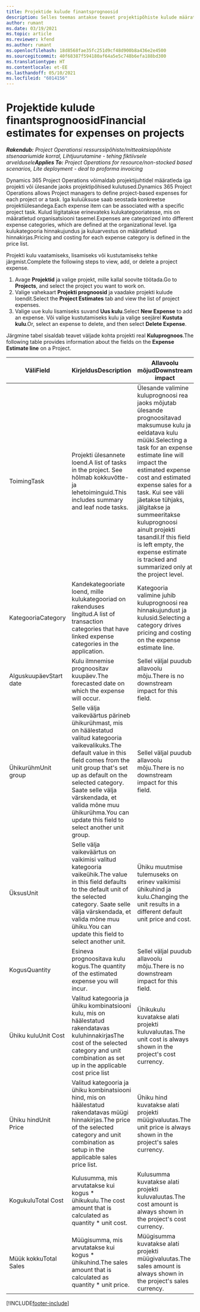 ```yaml
---
title: Projektide kulude finantsprognoosid
description: Selles teemas antakse teavet projektipõhiste kulude määratlemise või prognoosimise kohta.
author: rumant
ms.date: 03/19/2021
ms.topic: article
ms.reviewer: kfend
ms.author: rumant
ms.openlocfilehash: 18d8568fae35fc251d9cf48d900b8a436e2e4500
ms.sourcegitcommit: 40f68387f594180af64a5e5c748b6efa188bd300
ms.translationtype: HT
ms.contentlocale: et-EE
ms.lasthandoff: 05/10/2021
ms.locfileid: "6014156"
---
```

# <a name="financial-estimates-for-expenses-on-projects"></a><span data-ttu-id="08526-103">Projektide kulude finantsprognoosid</span><span class="sxs-lookup"><span data-stu-id="08526-103">Financial estimates for expenses on projects</span></span>
<span data-ttu-id="08526-104">_**Rakendub:** Project Operationsi ressurssipõhiste/mitteaktsiapõhiste stsenaariumide korral,  Lihtjuurutamine - tehing fiktiivsele arveldusele_</span><span class="sxs-lookup"><span data-stu-id="08526-104">_**Applies To:** Project Operations for resource/non-stocked based scenarios, Lite deployment - deal to proforma invoicing_</span></span>

<span data-ttu-id="08526-105">Dynamics 365 Project Operations võimaldab projektijuhtidel määratleda iga projekti või ülesande jaoks projektipõhised kulutused.</span><span class="sxs-lookup"><span data-stu-id="08526-105">Dynamics 365 Project Operations allows Project managers to define project-based expenses for each project or a task.</span></span> <span data-ttu-id="08526-106">Iga kuluüksuse saab seostada konkreetse projektiülesandega.</span><span class="sxs-lookup"><span data-stu-id="08526-106">Each expense item can be associated with a specific project task.</span></span> <span data-ttu-id="08526-107">Kulud liigitatakse erinevateks kulukategooriatesse, mis on määratletud organisatsiooni tasemel.</span><span class="sxs-lookup"><span data-stu-id="08526-107">Expenses are categorized into different expense categories, which are defined at the organizational level.</span></span> <span data-ttu-id="08526-108">Iga kulukategooria hinnakujundus ja kuluarvestus on määratletud hinnakirjas.</span><span class="sxs-lookup"><span data-stu-id="08526-108">Pricing and costing for each expense category is defined in the price list.</span></span> 

<span data-ttu-id="08526-109">Projekti kulu vaatamiseks, lisamiseks või kustutamiseks tehke järgmist.</span><span class="sxs-lookup"><span data-stu-id="08526-109">Complete the following steps to view, add, or delete a project expense.</span></span>

1. <span data-ttu-id="08526-110">Avage **Projektid** ja valige projekt, mille kallal soovite töötada.</span><span class="sxs-lookup"><span data-stu-id="08526-110">Go to **Projects**, and select the project you want to work on.</span></span>
2. <span data-ttu-id="08526-111">Valige vahekaart **Projekti prognoosid** ja vaadake projekti kulude loendit.</span><span class="sxs-lookup"><span data-stu-id="08526-111">Select the **Project Estimates** tab and view the list of project expenses.</span></span>
3. <span data-ttu-id="08526-112">Valige uue kulu lisamiseks suvand **Uus kulu**.</span><span class="sxs-lookup"><span data-stu-id="08526-112">Select **New Expense** to add an expense.</span></span> <span data-ttu-id="08526-113">Või valige kustutamiseks kulu ja valige seejärel **Kustuta kulu**.</span><span class="sxs-lookup"><span data-stu-id="08526-113">Or, select an expense to delete, and then select **Delete Expense**.</span></span>

<span data-ttu-id="08526-114">Järgmine tabel sisaldab teavet väljade kohta projekti real **Kuluprognoos**.</span><span class="sxs-lookup"><span data-stu-id="08526-114">The following table provides information about the fields on the **Expense Estimate line** on a Project.</span></span> 

| <span data-ttu-id="08526-115">**Väli**</span><span class="sxs-lookup"><span data-stu-id="08526-115">**Field**</span></span> | <span data-ttu-id="08526-116">**Kirjeldus**</span><span class="sxs-lookup"><span data-stu-id="08526-116">**Description**</span></span> | <span data-ttu-id="08526-117">**Allavoolu mõjud**</span><span class="sxs-lookup"><span data-stu-id="08526-117">**Downstream impact**</span></span> |
| --- | --- | --- |
| <span data-ttu-id="08526-118">Toiming</span><span class="sxs-lookup"><span data-stu-id="08526-118">Task</span></span> | <span data-ttu-id="08526-119">Projekti ülesannete loend.</span><span class="sxs-lookup"><span data-stu-id="08526-119">A list of tasks in the project.</span></span> <span data-ttu-id="08526-120">See hõlmab kokkuvõtte- ja lehetoiminguid.</span><span class="sxs-lookup"><span data-stu-id="08526-120">This includes summary and leaf node tasks.</span></span> | <span data-ttu-id="08526-121">Ülesande valimine kuluprognoosi rea jaoks mõjutab ülesande prognoositavad maksumuse kulu ja eeldatava kulu müüki.</span><span class="sxs-lookup"><span data-stu-id="08526-121">Selecting a task for an expense estimate line will impact the estimated expense cost and estimated expense sales for a task.</span></span> <span data-ttu-id="08526-122">Kui see väli jäetakse tühjaks, jälgitakse ja summeeritakse kuluprognoosi ainult projekti tasandil.</span><span class="sxs-lookup"><span data-stu-id="08526-122">If this field is left empty, the expense estimate is tracked and summarized only at the project level.</span></span> |
| <span data-ttu-id="08526-123">Kategooria</span><span class="sxs-lookup"><span data-stu-id="08526-123">Category</span></span> | <span data-ttu-id="08526-124">Kandekategooriate loend, mille kulukategooriad on rakenduses lingitud.</span><span class="sxs-lookup"><span data-stu-id="08526-124">A list of transaction categories that have linked expense categories in the application.</span></span> | <span data-ttu-id="08526-125">Kategooria valimine juhib kuluprognoosi rea hinnakujundust ja kulusid.</span><span class="sxs-lookup"><span data-stu-id="08526-125">Selecting a category drives pricing and costing on the expense estimate line.</span></span> |
| <span data-ttu-id="08526-126">Alguskuupäev</span><span class="sxs-lookup"><span data-stu-id="08526-126">Start date</span></span> | <span data-ttu-id="08526-127">Kulu ilmnemise prognoositav kuupäev.</span><span class="sxs-lookup"><span data-stu-id="08526-127">The forecasted date on which the expense will occur.</span></span> | <span data-ttu-id="08526-128">Sellel väljal puudub allavoolu mõju.</span><span class="sxs-lookup"><span data-stu-id="08526-128">There is no downstream impact for this field.</span></span> |
| <span data-ttu-id="08526-129">Ühikurühm</span><span class="sxs-lookup"><span data-stu-id="08526-129">Unit group</span></span> | <span data-ttu-id="08526-130">Selle välja vaikeväärtus pärineb ühikurühmast, mis on häälestatud valitud kategooria vaikevalikuks.</span><span class="sxs-lookup"><span data-stu-id="08526-130">The default value in this field comes from the unit group that's set up as default on the selected category.</span></span> <span data-ttu-id="08526-131">Saate selle välja värskendada, et valida mõne muu ühikurühma.</span><span class="sxs-lookup"><span data-stu-id="08526-131">You can update this field to select another unit group.</span></span> | <span data-ttu-id="08526-132">Sellel väljal puudub allavoolu mõju.</span><span class="sxs-lookup"><span data-stu-id="08526-132">There is no downstream impact for this field.</span></span> |
| <span data-ttu-id="08526-133">Üksus</span><span class="sxs-lookup"><span data-stu-id="08526-133">Unit</span></span> | <span data-ttu-id="08526-134">Selle välja vaikeväärtus on vaikimisi valitud kategooria vaikeühik.</span><span class="sxs-lookup"><span data-stu-id="08526-134">The value in this field defaults to the default unit of the selected category.</span></span> <span data-ttu-id="08526-135">Saate selle välja värskendada, et valida mõne muu ühiku.</span><span class="sxs-lookup"><span data-stu-id="08526-135">You can update this field to select another unit.</span></span> | <span data-ttu-id="08526-136">Ühiku muutmise tulemuseks on erinev vaikimisi ühikuhind ja kulu.</span><span class="sxs-lookup"><span data-stu-id="08526-136">Changing the unit results in a different default unit price and cost.</span></span> |
| <span data-ttu-id="08526-137">Kogus</span><span class="sxs-lookup"><span data-stu-id="08526-137">Quantity</span></span> | <span data-ttu-id="08526-138">Esineva prognoositava kulu kogus.</span><span class="sxs-lookup"><span data-stu-id="08526-138">The quantity of the estimated expense you will incur.</span></span> | <span data-ttu-id="08526-139">Sellel väljal puudub allavoolu mõju.</span><span class="sxs-lookup"><span data-stu-id="08526-139">There is no downstream impact for this field.</span></span> |
| <span data-ttu-id="08526-140">Ühiku kulu</span><span class="sxs-lookup"><span data-stu-id="08526-140">Unit Cost</span></span> | <span data-ttu-id="08526-141">Valitud kategooria ja ühiku kombinatsiooni kulu, mis on häälestatud rakendatavas kuluhinnakirjas</span><span class="sxs-lookup"><span data-stu-id="08526-141">The cost of the selected category and unit combination as set up in the applicable cost price list</span></span> | <span data-ttu-id="08526-142">Ühikukulu kuvatakse alati projekti kuluvaluutas.</span><span class="sxs-lookup"><span data-stu-id="08526-142">The unit cost is always shown in the project's cost currency.</span></span> |
| <span data-ttu-id="08526-143">Ühiku hind</span><span class="sxs-lookup"><span data-stu-id="08526-143">Unit Price</span></span> | <span data-ttu-id="08526-144">Valitud kategooria ja ühiku kombinatsiooni hind, mis on häälestatud rakendatavas müügi hinnakirjas.</span><span class="sxs-lookup"><span data-stu-id="08526-144">The price of the selected category and unit combination as setup in the applicable sales price list.</span></span> | <span data-ttu-id="08526-145">Ühiku hind kuvatakse alati projekti müügivaluutas.</span><span class="sxs-lookup"><span data-stu-id="08526-145">The unit price is always shown in the project's sales currency.</span></span> |
| <span data-ttu-id="08526-146">Kogukulu</span><span class="sxs-lookup"><span data-stu-id="08526-146">Total Cost</span></span> | <span data-ttu-id="08526-147">Kulusumma, mis arvutatakse kui kogus \* ühikukulu.</span><span class="sxs-lookup"><span data-stu-id="08526-147">The cost amount that is calculated as quantity \* unit cost.</span></span>| <span data-ttu-id="08526-148">Kulusumma kuvatakse alati projekti kuluvaluutas.</span><span class="sxs-lookup"><span data-stu-id="08526-148">The cost amount is always shown in the project's cost currency.</span></span> |
| <span data-ttu-id="08526-149">Müük kokku</span><span class="sxs-lookup"><span data-stu-id="08526-149">Total Sales</span></span> | <span data-ttu-id="08526-150">Müügisumma, mis arvutatakse kui kogus \* ühikuhind.</span><span class="sxs-lookup"><span data-stu-id="08526-150">The sales amount that is calculated as quantity \* unit price.</span></span> | <span data-ttu-id="08526-151">Müügisumma kuvatakse alati projekti müügivaluutas.</span><span class="sxs-lookup"><span data-stu-id="08526-151">The sales amount is always shown in the project's sales currency.</span></span> |


[!INCLUDE[footer-include](../includes/footer-banner.md)]
